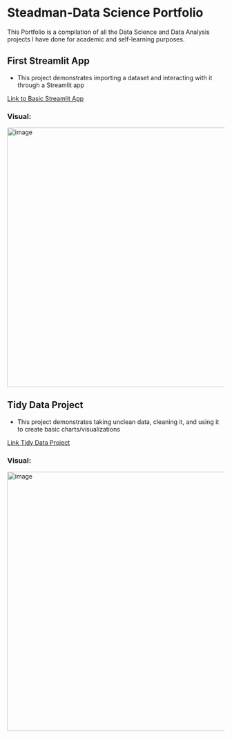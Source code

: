 # Steadman-Data Science Portfolio

This Portfolio is a compilation of all the Data Science and Data Analysis projects I have done for academic and self-learning purposes.

## First Streamlit App
- This project demonstrates importing a dataset and interacting with it through a Streamlit app

[Link to Basic Streamlit App](https://github.com/wsteadman/Steadman-Data-Science-Portfolio/blob/main/Basic-streamlit-app/main.py)

### Visual:
<img src="https://github.com/user-attachments/assets/abd61c90-b9ad-43fc-8f13-fe45be483baa" alt="image" width="600" />

## Tidy Data Project
- This project demonstrates taking unclean data, cleaning it, and using it to create basic charts/visualizations

[Link Tidy Data Project](https://github.com/wsteadman/Steadman-Data-Science-Portfolio/blob/main/Tidy%20Data%20Project/Olympians.ipynb)

### Visual: 
<img src="https://github.com/user-attachments/assets/1f665d80-1f3b-4a10-aee4-3b8c4ec176fb" alt="image" width="600" />
